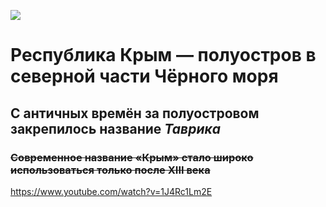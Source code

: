 ![](https://img2.eadaily.com/r650x400/o/992/5f74d831fc3ea6231d6b11916851d.jpg)
# **Республика Крым** — полуостров в северной части Чёрного моря
## С античных времён за полуостровом закрепилось название *Таврика*
### ~~Современное название «Крым» стало широко использоваться только после XIII века~~
<https://www.youtube.com/watch?v=1J4Rc1Lm2E>
